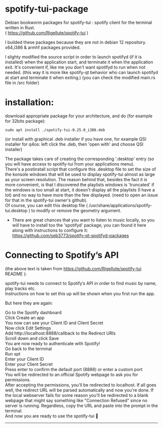 # spotify-tui-package  
Debian bookworm packages for spotify-tui : spotify client for the terminal written in Rust.  
( https://github.com/Rigellute/spotify-tui )  
  
I builded these packages because they are not in debian 12 repository.  
x64,i386 & armhf packages provided.  
  
I slighty modified the source script in order to launch spotifyd (if it is installed) when the application start, and terminate it when the application exit.
It's convenient if, like me you don't want spotifyd to run when not needed. (this way it is more like spotify-qt behavior who can launch spotifyd at start and terminate it when exiting.)
(you can check the modified main.rs file in /src folder)
  
# installation:  
  
download appropriate package for your architecture, and do (for example for 32bits package):  
  
```
sudo apt install ./spotify-tui-0.25.0_i386.deb
```
(or install with graphical .deb installer if you have one, for example QSI installer for q4os: left click the .deb, then 'open with' and choose QSI installer)  
  
The package takes care of creating the corresponding '.desktop' entry (so you will have access to spotify-tui from your applications menu).  
There's a postinstall script that configure this .desktop file to set the size of the konsole windows that will be used to display spotify-tui almost as large as your screen resolution. The reason behind that, besides the fact it is more convenient, is that I discovered the playlists windows is 'truncated' if the windows is too small at start, it doesn't display all the playlists (I have a lot) and no way to have more than the few displayed. (need to open an issue for that in the spotify-tui owner's github).  
Of course, you can edit this desktop file ( /usr/share/applications/spotify-tui.desktop ) to modify or remove the geometry argument.  
  
* There are great chances that you want to listen to music locally, so you will have to install too the 'spotifyd' package, you can found it here along with instructions to configure it:
 https://github.com/seb3773/spotify-qt-spotifyd-packages  
  
  
# Connecting to Spotify’s API
(the above text is taken from https://github.com/Rigellute/spotify-tui README ):  
  
spotify-tui needs to connect to Spotify’s API in order to find music by name, play tracks etc.  
Instructions on how to set this up will be shown when you first run the app.  
  
But here they are again:  
  
Go to the Spotify dashboard  
Click Create an app  
You now can see your Client ID and Client Secret  
Now click Edit Settings  
Add http://localhost:8888/callback to the Redirect URIs  
Scroll down and click Save  
You are now ready to authenticate with Spotify!  
Go back to the terminal  
Run spt  
Enter your Client ID  
Enter your Client Secret  
Press enter to confirm the default port (8888) or enter a custom port  
You will be redirected to an official Spotify webpage to ask you for permissions.  
After accepting the permissions, you'll be redirected to localhost. If all goes well, the redirect URL will be parsed automatically and now you're done. If the local webserver fails for some reason you'll be redirected to a blank webpage that might say something like "Connection Refused" since no server is running. Regardless, copy the URL and paste into the prompt in the terminal.  
And now you are ready to use the spotify-tui 🎉  
  
  
----------------

